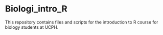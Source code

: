 # Biologi_intro_R
This repository contains files and scripts for the introduction to R course for biology students at UCPH. 
